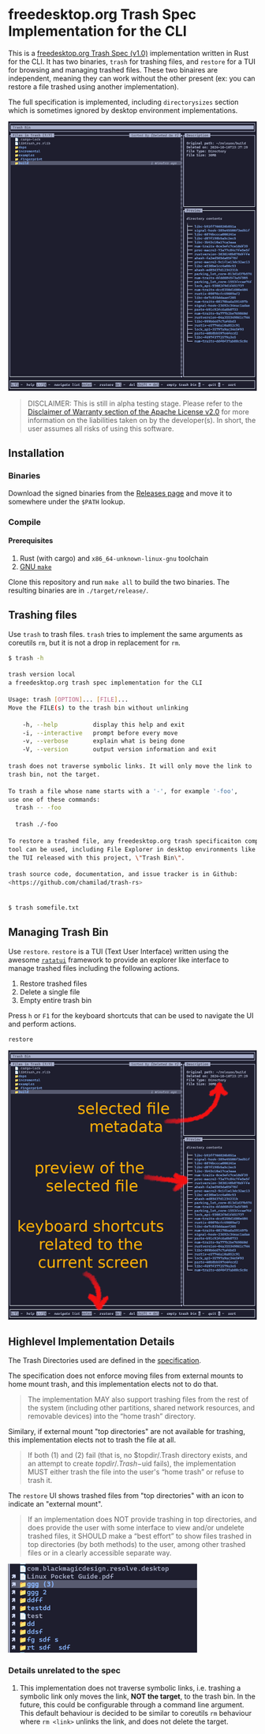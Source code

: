 # freedesktop.org Trash Spec Implementation for the CLI

This is a [freedesktop.org Trash
Spec (v1.0)](https://specifications.freedesktop.org/trash-spec/) implementation
written in Rust for the CLI. It has two binaries, `trash` for trashing files,
and `restore` for a TUI for browsing and managing trashed files. These two
binaires are independent, meaning they can work without the other present (ex: you
can restore a file trashed using another implementation).

The full specification is implemented, including `directorysizes` section which
is sometimes ignored by desktop environment implementations.

![Restore TUI](./docs/restore-screen.png)

> DISCLAIMER: This is still in alpha testing stage. Please refer to the
> [Disclaimer of Warranty section of the Apache License v2.0](https://www.apache.org/licenses/LICENSE-2.0) 
> for more information on the liabilities taken on by the developer(s).
> In short, the user assumes all risks of using this software.

## Installation

### Binaries
Download the signed binaries from the [Releases
page](https://github.com/chamilad/trash-rs/releases) and move it to somewhere
under the `$PATH` lookup.

### Compile
#### Prerequisites
1. Rust (with cargo) and `x86_64-unknown-linux-gnu` toolchain
1. [GNU `make`](https://www.gnu.org/software/make/)

Clone this repository and run `make all` to build the two binaries. The
resulting binaries are in `./target/release/`.

## Trashing files

Use `trash` to trash files. `trash` tries to implement the same arguments as
coreutils `rm`, but it is not a drop in replacement for `rm`.

```bash
$ trash -h

trash version local
a freedesktop.org trash spec implementation for the CLI

Usage: trash [OPTION]... [FILE]...
Move the FILE(s) to the trash bin without unlinking

    -h, --help          display this help and exit
    -i, --interactive   prompt before every move
    -v, --verbose       explain what is being done
    -V, --version       output version information and exit

trash does not traverse symbolic links. It will only move the link to
trash bin, not the target.

To trash a file whose name starts with a '-', for example '-foo',
use one of these commands:
  trash -- -foo

  trash ./-foo

To restore a trashed file, any freedesktop.org trash specificaiton compatible
tool can be used, including File Explorer in desktop environments like GNOME or
the TUI released with this project, \"Trash Bin\".

trash source code, documentation, and issue tracker is in Github:
<https://github.com/chamilad/trash-rs>


$ trash somefile.txt
```

## Managing Trash Bin

Use `restore`. `restore` is a TUI (Text User Interface) written using the
awesome [`ratatui`](https://github.com/ratatui) framework to provide an
explorer like interface to manage trashed files including the following
actions.

1. Restore trashed files
1. Delete a single file
1. Empty entire trash bin

Press `h` or `F1` for the keyboard shortcuts that can be used to navigate the
UI and perform actions.

```bash
restore
```

![UI components](./docs/restore-screen-areas.png)

## Highlevel Implementation Details
The Trash Directories used are defined in the
[specification](https://specifications.freedesktop.org/trash-spec/latest/#trash-directories).

The specification does not enforce moving files from external mounts to home
mount trash, and this implementation elects not to do that.

> The implementation MAY also support trashing files from the rest of the
> system (including other partitions, shared network resources, and removable
> devices) into the “home trash” directory.

Similary, if external mount "top directories" are not available for trashing,
this implementation elects not to trash the file at all.

> If both (1) and (2) fail (that is, no $topdir/.Trash directory exists, and 
> an attempt to create $topdir/.Trash-$uid fails), the implementation MUST 
> either trash the file into the user's “home trash” or refuse to trash it.

The `restore` UI shows trashed files from "top directories" with an icon to
indicate an "external mount".

> If an implementation does NOT provide trashing in top directories, and does
> provide the user with some interface to view and/or undelete trashed files,
> it SHOULD make a “best effort” to show files trashed in top directories (by
> both methods) to the user, among other trashed files or in a clearly
> accessible separate way.

![External mount icon](./docs/restore-ext-mount.png)

### Details unrelated to the spec
1. This implementation does not traverse symbolic links, i.e. trashing a
   symbolic link only moves the link, **NOT the target**, to the trash bin. In
   the future, this could be configurable through a command line argument. This
   default behaviour is decided to be similar to coreutils `rm` behaviour where
   `rm <link>` unlinks the link, and does not delete the target.
